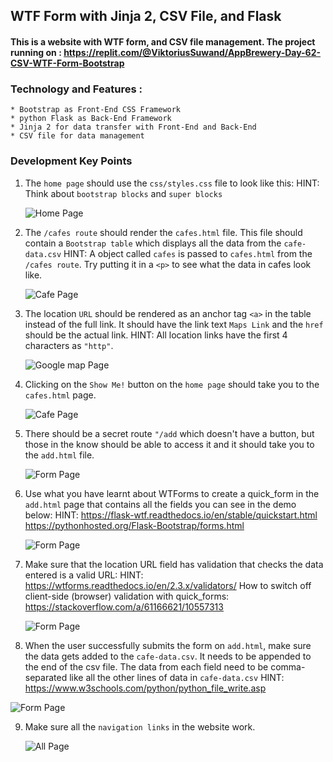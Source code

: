 ## WTF Form with Jinja 2, CSV File, and Flask
#### This is a website with WTF form, and CSV file management. The project running on : https://replit.com/@ViktoriusSuwand/AppBrewery-Day-62-CSV-WTF-Form-Bootstrap

### Technology and Features :
    * Bootstrap as Front-End CSS Framework
    * python Flask as Back-End Framework
    * Jinja 2 for data transfer with Front-End and Back-End
    * CSV file for data management
    
### Development Key Points
1. The `home page` should use the `css/styles.css` file to look like this:
   HINT: Think about `bootstrap blocks` and `super blocks`

   ![Home Page](static/img/1.gif)

2. The `/cafes route` should render the `cafes.html` file. This file should contain a `Bootstrap table` which displays all the data from the `cafe-data.csv`
   HINT: A object called `cafes` is passed to `cafes.html` from the `/cafes route`. Try putting it in a `<p>` to see what the data in cafes look like.

   ![Cafe Page](static/img/2.gif)

3. The location `URL` should be rendered as an anchor tag `<a>` in the table instead of the full link.
   It should have the link text `Maps Link` and the `href` should be the actual link.
   HINT: All location links have the first 4 characters as `"http"`.

   ![Google map Page](static/img/3.gif)

4. Clicking on the `Show Me!` button on the `home page` should take you to the `cafes.html` page.
  
   ![Cafe Page](static/img/4.gif)

5. There should be a secret route `"/add` which doesn't have a button, but those in the know should be able to access it and it should take you to the `add.html` file.
  
   ![Form Page](static/img/5.gif)

6. Use what you have learnt about WTForms to create a quick_form in the `add.html` page that contains all the fields you can see in the demo below:
   HINT: https://flask-wtf.readthedocs.io/en/stable/quickstart.html
   https://pythonhosted.org/Flask-Bootstrap/forms.html

   ![Form Page](static/img/6.gif)

7. Make sure that the location URL field has validation that checks the data entered is a valid URL:
   HINT: https://wtforms.readthedocs.io/en/2.3.x/validators/
   How to switch off client-side (browser) validation with quick_forms:
   https://stackoverflow.com/a/61166621/10557313

   ![Form Page](static/img/7.gif)

8. When the user successfully submits the form on `add.html`, make sure the data gets added to the `cafe-data.csv`. It needs to be appended to the end of the csv file. The data from each field need to be comma-separated like all the other lines of data in `cafe-data.csv`
   HINT: https://www.w3schools.com/python/python_file_write.asp

  ![Form Page](static/img/8.gif)

9. Make sure all the `navigation links` in the website work.
   
   ![All Page](static/img/9.gif)